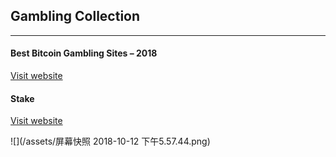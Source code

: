 ## Gambling Collection

----

#### Best Bitcoin Gambling Sites – 2018

[Visit website](https://btxchange.io/bitcoin-gambling/)


#### Stake

[Visit website](https://stake.com/)

![](/assets/屏幕快照 2018-10-12 下午5.57.44.png)